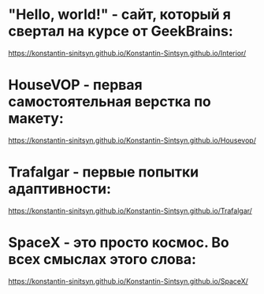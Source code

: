 # "Hello, world!" - сайт, который я свертал на курсе от GeekBrains:
https://konstantin-sinitsyn.github.io/Konstantin-Sintsyn.github.io/Interior/

# HouseVOP - первая самостоятельная верстка по макету:
https://konstantin-sinitsyn.github.io/Konstantin-Sintsyn.github.io/Housevop/

# Trafalgar - первые попытки адаптивности: 
https://konstantin-sinitsyn.github.io/Konstantin-Sintsyn.github.io/Trafalgar/ 

# SpaceX - это просто космос. Во всех смыслах этого слова:
https://konstantin-sinitsyn.github.io/Konstantin-Sintsyn.github.io/SpaceX/
